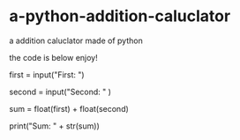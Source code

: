 # a-python-addition-caluclator
a addition caluclator made of python

the code is below enjoy!



first = input("First: ")

second = input("Second: " )

sum = float(first) + float(second)

print("Sum: " + str(sum))

